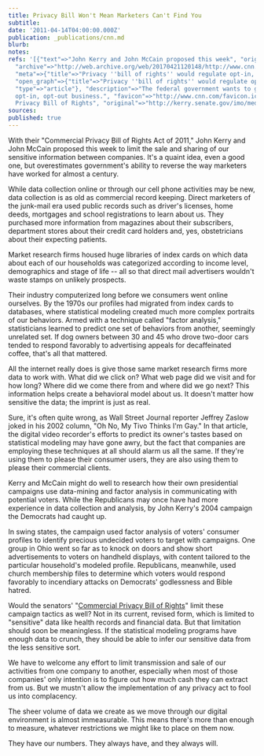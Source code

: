 ```yaml
---
title: Privacy Bill Won't Mean Marketers Can't Find You
subtitle: 
date: '2011-04-14T04:00:00.000Z'
publication: _publications/cnn.md
blurb: 
notes: 
refs: '[{"text"=>"John Kerry and John McCain proposed this week", "original"=>"http://www.cnn.com/2011/TECH/web/04/13/privacy.bill.rights.internet/index.html?iref=allsearch",
  "archive"=>"http://web.archive.org/web/20170421120148/http://www.cnn.com/2011/TECH/web/04/13/privacy.bill.rights.internet/index.html?iref=allsearch",
  "meta"=>{"title"=>"Privacy ''bill of rights'' would regulate opt-in, opt-out - CNN.com",
  "open_graph"=>{"title"=>"Privacy ''bill of rights'' would regulate opt-in, opt-out",
  "type"=>"article"}, "description"=>"The federal government wants to get into the
  opt-in, opt-out business.", "favicon"=>"http://www.cnn.com/favicon.ico"}}, {"text"=>"Commercial
  Privacy Bill of Rights", "original"=>"http://kerry.senate.gov/imo/media/doc/Commercial%20Privacy%20Bill%20of%20Rights%20Text.pdf"}]'
sources: 
published: true
---
```

With their "Commercial Privacy Bill of Rights Act of 2011," John Kerry and John McCain proposed this week to limit the sale and sharing of our sensitive information between companies. It's a quaint idea, even a good one, but overestimates government's ability to reverse the way marketers have worked for almost a century.

While data collection online or through our cell phone activities may be new, data collection is as old as commercial record keeping. Direct marketers of the junk-mail era used public records such as driver's licenses, home deeds, mortgages and school registrations to learn about us. They purchased more information from magazines about their subscribers, department stores about their credit card holders and, yes, obstetricians about their expecting patients.

Market research firms housed huge libraries of index cards on which data about each of our households was categorized according to income level, demographics and stage of life -- all so that direct mail advertisers wouldn't waste stamps on unlikely prospects.

Their industry computerized long before we consumers went online ourselves. By the 1970s our profiles had migrated from index cards to databases, where statistical modeling created much more complex portraits of our behaviors. Armed with a technique called "factor analysis," statisticians learned to predict one set of behaviors from another, seemingly unrelated set. If dog owners between 30 and 45 who drove two-door cars tended to respond favorably to advertising appeals for decaffeinated coffee, that's all that mattered.

All the internet really does is give those same market research firms more data to work with. What did we click on? What web page did we visit and for how long? Where did we come there from and where did we go next? This information helps create a behavioral model about us. It doesn't matter how sensitive the data; the imprint is just as real.

Sure, it's often quite wrong, as Wall Street Journal reporter Jeffrey Zaslow joked in his 2002 column, "Oh No, My Tivo Thinks I'm Gay." In that article, the digital video recorder's efforts to predict its owner's tastes based on statistical modeling may have gone awry, but the fact that companies are employing these techniques at all should alarm us all the same. If they're using them to please their consumer users, they are also using them to please their commercial clients.

Kerry and McCain might do well to research how their own presidential campaigns use data-mining and factor analysis in communicating with potential voters. While the Republicans may once have had more experience in data collection and analysis, by John Kerry's 2004 campaign the Democrats had caught up.

In swing states, the campaign used factor analysis of voters' consumer profiles to identify precious undecided voters to target with campaigns. One group in Ohio went so far as to knock on doors and show short advertisements to voters on handheld displays, with content tailored to the particular household's modeled profile. Republicans, meanwhile, used church membership files to determine which voters would respond favorably to incendiary attacks on Democrats' godlessness and Bible hatred.

Would the senators' "[Commercial Privacy Bill of Rights](http://kerry.senate.gov/imo/media/doc/Commercial%20Privacy%20Bill%20of%20Rights%20Text.pdf)" limit these campaign tactics as well? Not in its current, revised form, which is limited to "sensitive" data like health records and financial data. But that limitation should soon be meaningless. If the statistical modeling programs have enough data to crunch, they should be able to infer our sensitive data from the less sensitive sort.

We have to welcome any effort to limit transmission and sale of our activities from one company to another, especially when most of those companies' only intention is to figure out how much cash they can extract from us. But we mustn't allow the implementation of any privacy act to fool us into complacency.

The sheer volume of data we create as we move through our digital environment is almost immeasurable. This means there's more than enough to measure, whatever restrictions we might like to place on them now.

They have our numbers. They always have, and they always will.
